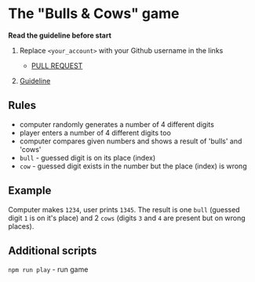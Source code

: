 # The "Bulls & Cows" game

**Read the guideline before start**

1. Replace `<your_account>` with your Github username in the links
    - [PULL REQUEST](https://github.com/mate-academy/js_get-average/pull/43)

2. [Guideline](https://github.com/mate-academy/js_task-guideline/blob/master/README.md)

## Rules

- computer randomly generates a number of 4 different digits
- player enters a number of 4 different digits too
- computer compares given numbers and shows a result of 'bulls' and 'cows'
- `bull` - guessed digit is on its place (index)
- `cow` - guessed digit exists in the number but the place (index) is wrong

## Example
Computer makes `1234`, user prints `1345`. The result is one `bull` (guessed
digit `1` is on it's place) and 2 `cows` (digits `3` and `4` are present but on
wrong places).

## Additional scripts
`npm run play` - run game

